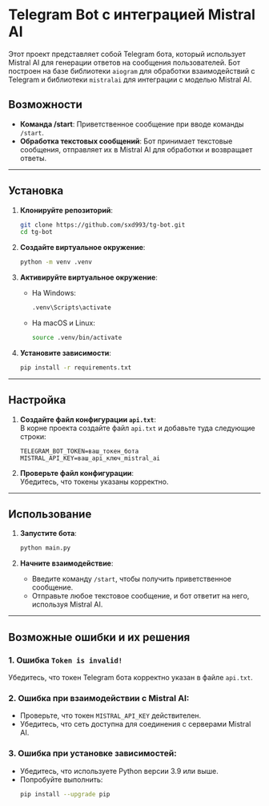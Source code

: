 
# Telegram Bot с интеграцией Mistral AI  

Этот проект представляет собой Telegram бота, который использует Mistral AI для генерации ответов на сообщения пользователей. Бот построен на базе библиотеки `aiogram` для обработки взаимодействий с Telegram и библиотеки `mistralai` для интеграции с моделью Mistral AI.  

## Возможности  

- **Команда /start**: Приветственное сообщение при вводе команды `/start`.  
- **Обработка текстовых сообщений**: Бот принимает текстовые сообщения, отправляет их в Mistral AI для обработки и возвращает ответы.  

---

## Установка  

1. **Клонируйте репозиторий**:  
   ```sh  
   git clone https://github.com/sxd993/tg-bot.git  
   cd tg-bot  
   ```  

2. **Создайте виртуальное окружение**:  
   ```sh  
   python -m venv .venv  
   ```  

3. **Активируйте виртуальное окружение**:  
   - На Windows:  
     ```sh  
     .venv\Scripts\activate  
     ```  
   - На macOS и Linux:  
     ```sh  
     source .venv/bin/activate  
     ```  

4. **Установите зависимости**:  
   ```sh  
   pip install -r requirements.txt  
   ```  

---

## Настройка  

1. **Создайте файл конфигурации `api.txt`**:  
   В корне проекта создайте файл `api.txt` и добавьте туда следующие строки:  
   ```  
   TELEGRAM_BOT_TOKEN=ваш_токен_бота  
   MISTRAL_API_KEY=ваш_api_ключ_mistral_ai  
   ```  

2. **Проверьте файл конфигурации**:  
   Убедитесь, что токены указаны корректно.  

---

## Использование  

1. **Запустите бота**:  
   ```sh  
   python main.py  
   ```  

2. **Начните взаимодействие**:  
   - Введите команду `/start`, чтобы получить приветственное сообщение.  
   - Отправьте любое текстовое сообщение, и бот ответит на него, используя Mistral AI.  

---

## Возможные ошибки и их решения  

### 1. Ошибка `Token is invalid!`  
   Убедитесь, что токен Telegram бота корректно указан в файле `api.txt`.  

### 2. Ошибка при взаимодействии с Mistral AI:  
   - Проверьте, что токен `MISTRAL_API_KEY` действителен.  
   - Убедитесь, что сеть доступна для соединения с серверами Mistral AI.  

### 3. Ошибка при установке зависимостей:  
   - Убедитесь, что используете Python версии 3.9 или выше.  
   - Попробуйте выполнить:  
     ```sh  
     pip install --upgrade pip  
     ```  
